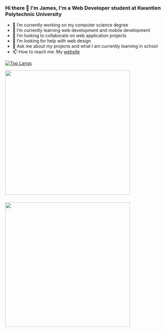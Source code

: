 ### Hi there 👋 I'm James, I'm a Web Developer student at Kwantlen Polytechnic University

- 🔭 I’m currently working on my computer science degree
- 🌱 I’m currently learning web development and mobile development
- 👯 I’m looking to collaborate on web application projects
- 🤔 I’m looking for help with web design
- 💬 Ask me about my projects and what I am currently learning in school
- 📫 How to reach me: My [website](https://www.jamestariga.me/)
<!-- - 😄 Pronouns: ...
- ⚡ Fun fact: ... -->
<!--
**jamestariga/jamestariga** is a ✨ _special_ ✨ repository because its `README.md` (this file) appears on your GitHub profile.

Here are some ideas to get you started:
-->
[![Top Langs](https://github-readme-stats.vercel.app/api/top-langs/?username=jamestariga&theme=dark&layout=compact)](https://github.com/jamestariga)

<div style="display: flex; justify-content: flex-start; flex-wrap: wrap; width: 100%;">
  <img style="margin: 0 1rem 1.5rem 0; width: 400px" src="https://github-readme-streak-stats.herokuapp.com/?user=jamestariga&theme=black-ice&ring=FFFFFF&fire=FFFFFF&currStreakLabel=FFFFFF">
  <img style="margin: 0 1rem 1.5rem 0; width: 400px" src="https://github-readme-stats.vercel.app/api?username=jamestariga&count_private=true&&show_icons=true&theme=dark">
</div>
